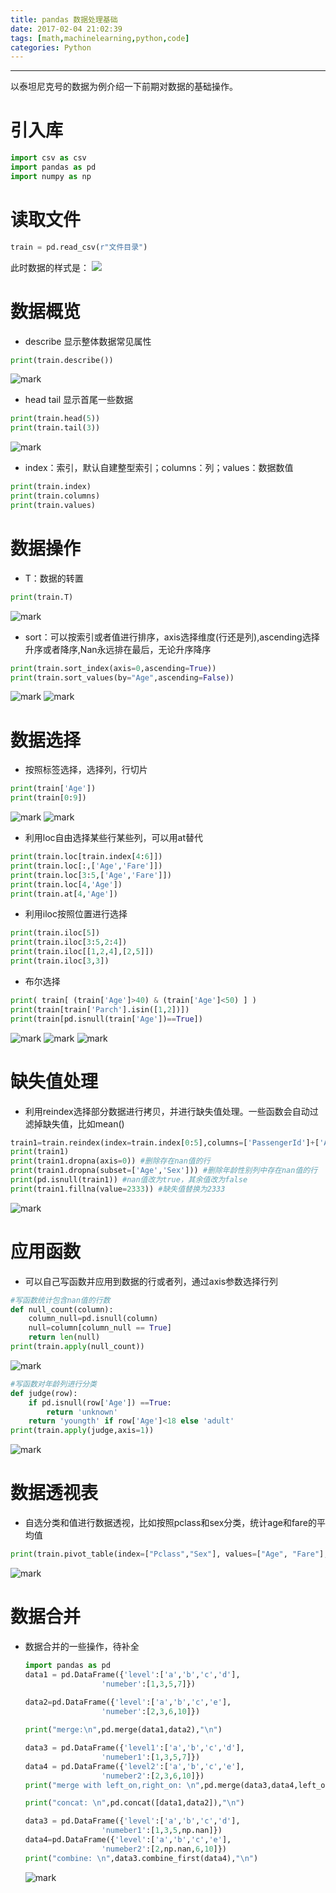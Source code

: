 ```yaml
---
title: pandas 数据处理基础
date: 2017-02-04 21:02:39
tags: [math,machinelearning,python,code]
categories: Python
---
```

***
以泰坦尼克号的数据为例介绍一下前期对数据的基础操作。

<!--more-->

# 引入库
```python
import csv as csv 
import pandas as pd
import numpy as np
```
# 读取文件
```python
train = pd.read_csv(r"文件目录") 
```
此时数据的样式是：
![](http://ojtdnrpmt.bkt.clouddn.com/blog/20170205/103436937.JPG)




# 数据概览
-	describe 显示整体数据常见属性
```python
print(train.describe())
```
![mark](http://ojtdnrpmt.bkt.clouddn.com/blog/20170204/222443347.JPG)
-	head tail 显示首尾一些数据
```python
print(train.head(5))
print(train.tail(3))
```
![mark](http://ojtdnrpmt.bkt.clouddn.com/blog/20170204/222504633.JPG)
-	index：索引，默认自建整型索引；columns：列；values：数据数值
```python
print(train.index)
print(train.columns)
print(train.values)
```
# 数据操作
-	T：数据的转置
```python
print(train.T)
```
![mark](http://ojtdnrpmt.bkt.clouddn.com/blog/20170204/222544174.JPG)
-	sort：可以按索引或者值进行排序，axis选择维度(行还是列),ascending选择升序或者降序,Nan永远排在最后，无论升序降序
```python
print(train.sort_index(axis=0,ascending=True))
print(train.sort_values(by="Age",ascending=False))
```
![mark](http://ojtdnrpmt.bkt.clouddn.com/blog/20170204/222551913.JPG)
![mark](http://ojtdnrpmt.bkt.clouddn.com/blog/20170204/222617681.JPG)

# 数据选择
-	按照标签选择，选择列，行切片
```python
print(train['Age'])
print(train[0:9])
```
![mark](http://ojtdnrpmt.bkt.clouddn.com/blog/20170204/222634103.JPG)
![mark](http://ojtdnrpmt.bkt.clouddn.com/blog/20170204/222640068.JPG)
-	利用loc自由选择某些行某些列，可以用at替代
```python
print(train.loc[train.index[4:6]])
print(train.loc[:,['Age','Fare']])
print(train.loc[3:5,['Age','Fare']])
print(train.loc[4,'Age'])
print(train.at[4,'Age'])
```
-	利用iloc按照位置进行选择
```python
print(train.iloc[5])
print(train.iloc[3:5,2:4])
print(train.iloc[[1,2,4],[2,5]])
print(train.iloc[3,3])
```
-	布尔选择
```python
print( train[ (train['Age']>40) & (train['Age']<50) ] )
print(train[train['Parch'].isin([1,2])])
print(train[pd.isnull(train['Age'])==True])
```
![mark](http://ojtdnrpmt.bkt.clouddn.com/blog/20170204/222658806.JPG)
![mark](http://ojtdnrpmt.bkt.clouddn.com/blog/20170204/222706679.JPG)
![mark](http://ojtdnrpmt.bkt.clouddn.com/blog/20170204/222715106.JPG)

# 缺失值处理
-	利用reindex选择部分数据进行拷贝，并进行缺失值处理。一些函数会自动过滤掉缺失值，比如mean()
```python
train1=train.reindex(index=train.index[0:5],columns=['PassengerId']+['Age']+['Sex'])#选择前5行，只取选定的三列
print(train1)
print(train1.dropna(axis=0)) #删除存在nan值的行
print(train1.dropna(subset=['Age','Sex'])) #删除年龄性别列中存在nan值的行
print(pd.isnull(train1)) #nan值改为true，其余值改为false
print(train1.fillna(value=2333)) #缺失值替换为2333
```
![mark](http://ojtdnrpmt.bkt.clouddn.com/blog/20170204/222723080.JPG)
# 应用函数
-	可以自己写函数并应用到数据的行或者列，通过axis参数选择行列
```python
#写函数统计包含nan值的行数
def null_count(column):
    column_null=pd.isnull(column)
    null=column[column_null == True]
    return len(null)
print(train.apply(null_count))
```
![mark](http://ojtdnrpmt.bkt.clouddn.com/blog/20170204/222730409.JPG)
```python
#写函数对年龄列进行分类
def judge(row):
    if pd.isnull(row['Age']) ==True:
        return 'unknown'
    return 'youngth' if row['Age']<18 else 'adult'
print(train.apply(judge,axis=1))
```
![mark](http://ojtdnrpmt.bkt.clouddn.com/blog/20170204/222741327.JPG)
# 数据透视表
-	自选分类和值进行数据透视，比如按照pclass和sex分类，统计age和fare的平均值
```python
print(train.pivot_table(index=["Pclass","Sex"], values=["Age", "Fare"], aggfunc=np.mean))
```
![mark](http://ojtdnrpmt.bkt.clouddn.com/blog/20170204/222751776.JPG)



# 数据合并

- 数据合并的一些操作，待补全

  ```Python
  import pandas as pd
  data1 = pd.DataFrame({'level':['a','b','c','d'],
                   'numeber':[1,3,5,7]})
   
  data2=pd.DataFrame({'level':['a','b','c','e'],
                   'numeber':[2,3,6,10]})

  print("merge:\n",pd.merge(data1,data2),"\n")

  data3 = pd.DataFrame({'level1':['a','b','c','d'],
                   'numeber1':[1,3,5,7]})
  data4 = pd.DataFrame({'level2':['a','b','c','e'],
                   'numeber2':[2,3,6,10]})
  print("merge with left_on,right_on: \n",pd.merge(data3,data4,left_on='level1',right_on='level2'),"\n")

  print("concat: \n",pd.concat([data1,data2]),"\n")

  data3 = pd.DataFrame({'level':['a','b','c','d'],
                   'numeber1':[1,3,5,np.nan]})
  data4=pd.DataFrame({'level':['a','b','c','e'],
                   'numeber2':[2,np.nan,6,10]})
  print("combine: \n",data3.combine_first(data4),"\n")
  ```
  ![mark](http://ojtdnrpmt.bkt.clouddn.com/blog/20170212/214643504.JPG)
